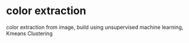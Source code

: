 # color extraction

color extraction from image, build using unsupervised machine learning, Kmeans Clustering
